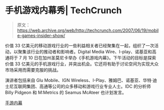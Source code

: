 # 手机游戏内幕秀| TechCrunch

> 原文：<https://web.archive.org/web/http://techcrunch.com/2007/06/19/mobile-games-insider-show/>

价值 33 亿美元的移动游戏行业的一些利益相关者已经聚集在一起，组织了一次活动，以聚集该行业的推动者和影响者。Digital Media Wire、I-play、诺基亚和高通将于 7 月 10 日在加州圣莫尼卡举办《手机游戏内幕》。下午活动的目标是探索价值 33 亿美元的手机游戏行业，并突出机会。它还将有助于讨论空间为实现大众市场采用而需要克服的挑战。

演讲者包括来自 Glu Mobile、IGN Wireless、I-Play、雅姆巴、诺基亚、华特·迪士尼互联网集团、高通等公司的众多移动和游戏行业专业人士。IDC 的分析师 Billy Pidgeon 和 M:Metrics 的 Seamus McAteer 也计划发言。

[手游内幕](https://web.archive.org/web/20151014154101/http://www.mobilegamesinsider.com/)